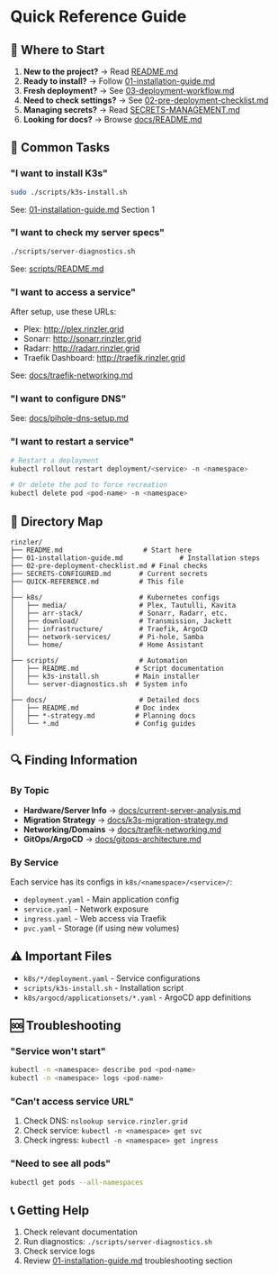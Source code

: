 # Quick Reference Guide

## 🚦 Where to Start
1. **New to the project?** → Read [README.md](README.md)
2. **Ready to install?** → Follow [01-installation-guide.md](01-installation-guide.md)
3. **Fresh deployment?** → See [03-deployment-workflow.md](03-deployment-workflow.md)
4. **Need to check settings?** → See [02-pre-deployment-checklist.md](02-pre-deployment-checklist.md)
5. **Managing secrets?** → Read [SECRETS-MANAGEMENT.md](SECRETS-MANAGEMENT.md)
6. **Looking for docs?** → Browse [docs/README.md](docs/README.md)

## 🎯 Common Tasks

### "I want to install K3s"
```bash
sudo ./scripts/k3s-install.sh
```
See: [01-installation-guide.md](01-installation-guide.md) Section 1

### "I want to check my server specs"
```bash
./scripts/server-diagnostics.sh
```
See: [scripts/README.md](scripts/README.md)

### "I want to access a service"
After setup, use these URLs:
- Plex: http://plex.rinzler.grid
- Sonarr: http://sonarr.rinzler.grid
- Radarr: http://radarr.rinzler.grid
- Traefik Dashboard: http://traefik.rinzler.grid

See: [docs/traefik-networking.md](docs/traefik-networking.md)

### "I want to configure DNS"
See: [docs/pihole-dns-setup.md](docs/pihole-dns-setup.md)

### "I want to restart a service"
```bash
# Restart a deployment
kubectl rollout restart deployment/<service> -n <namespace>

# Or delete the pod to force recreation
kubectl delete pod <pod-name> -n <namespace>
```

## 📁 Directory Map

```
rinzler/
├── README.md                    # Start here
├── 01-installation-guide.md              # Installation steps
├── 02-pre-deployment-checklist.md # Final checks
├── SECRETS-CONFIGURED.md       # Current secrets
├── QUICK-REFERENCE.md          # This file
│
├── k8s/                        # Kubernetes configs
│   ├── media/                  # Plex, Tautulli, Kavita
│   ├── arr-stack/              # Sonarr, Radarr, etc.
│   ├── download/               # Transmission, Jackett
│   ├── infrastructure/         # Traefik, ArgoCD
│   ├── network-services/       # Pi-hole, Samba
│   └── home/                   # Home Assistant
│
├── scripts/                    # Automation
│   ├── README.md              # Script documentation
│   ├── k3s-install.sh         # Main installer
│   └── server-diagnostics.sh  # System info
│
├── docs/                       # Detailed docs
│   ├── README.md              # Doc index
│   ├── *-strategy.md          # Planning docs
│   └── *.md                   # Config guides
│
```

## 🔍 Finding Information

### By Topic
- **Hardware/Server Info** → [docs/current-server-analysis.md](docs/current-server-analysis.md)
- **Migration Strategy** → [docs/k3s-migration-strategy.md](docs/k3s-migration-strategy.md)
- **Networking/Domains** → [docs/traefik-networking.md](docs/traefik-networking.md)
- **GitOps/ArgoCD** → [docs/gitops-architecture.md](docs/gitops-architecture.md)

### By Service
Each service has its configs in `k8s/<namespace>/<service>/`:
- `deployment.yaml` - Main application config
- `service.yaml` - Network exposure
- `ingress.yaml` - Web access via Traefik
- `pvc.yaml` - Storage (if using new volumes)

## ⚠️ Important Files
- `k8s/*/deployment.yaml` - Service configurations
- `scripts/k3s-install.sh` - Installation script
- `k8s/argocd/applicationsets/*.yaml` - ArgoCD app definitions

## 🆘 Troubleshooting

### "Service won't start"
```bash
kubectl -n <namespace> describe pod <pod-name>
kubectl -n <namespace> logs <pod-name>
```

### "Can't access service URL"
1. Check DNS: `nslookup service.rinzler.grid`
2. Check service: `kubectl -n <namespace> get svc`
3. Check ingress: `kubectl -n <namespace> get ingress`

### "Need to see all pods"
```bash
kubectl get pods --all-namespaces
```

## 📞 Getting Help
1. Check relevant documentation
2. Run diagnostics: `./scripts/server-diagnostics.sh`
3. Check service logs
4. Review [01-installation-guide.md](01-installation-guide.md) troubleshooting section